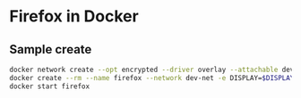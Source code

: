 # Firefox in Docker

## Sample create
```sh
docker network create --opt encrypted --driver overlay --attachable dev-net
docker create --rm --name firefox --network dev-net -e DISPLAY=$DISPLAY --shm-size 2g -v /tmp/.X11-unix:/tmp/.X11-unix loxonsolutions/meetup-gui-firefox:latest
docker start firefox
```
